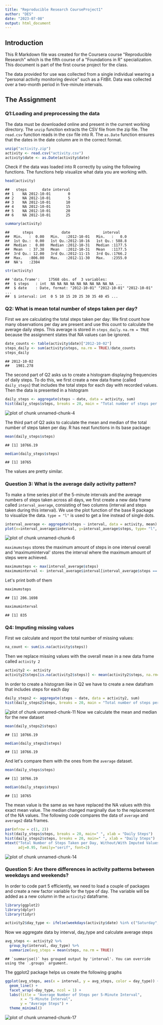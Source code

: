 ```yaml
---
title: "Reproducible Research CourseProject1"
author: "DES"
date: "2023-07-08"
output: html_document
---
```

## Introduction

This R Markdown file was created for the Coursera course "Reproducible Research" which is the fifth course of a "Foundations in R" specialization. This document is part of the first course project for the class.

The data provided for use was collected from a single individual wearing a "personal activity monitoring device" such as a FitBit. Data was collected over a two-month period in five-minute intervals.

## The Assignment

### Q1:Loading and preprocessing the data

The data must be downloaded online and present in the current working directory. The `unzip` function extracts the CSV file from the zip file. The `read.csv` function reads in the csv file into R. The `as.Date` function ensures that the dates in the date column are in the correct format.

```r
unzip("activity.zip")
activity <- read.csv("activity.csv")
activity$date <- as.Date(activity$date)
```

Check if the data was loaded into R correctly by using the following functions. The functions help visualize what data you are working with.


```r
head(activity)
```

```
##   steps       date interval
## 1    NA 2012-10-01        0
## 2    NA 2012-10-01        5
## 3    NA 2012-10-01       10
## 4    NA 2012-10-01       15
## 5    NA 2012-10-01       20
## 6    NA 2012-10-01       25
```

```r
summary(activity)
```

```
##      steps             date               interval     
##  Min.   :  0.00   Min.   :2012-10-01   Min.   :   0.0  
##  1st Qu.:  0.00   1st Qu.:2012-10-16   1st Qu.: 588.8  
##  Median :  0.00   Median :2012-10-31   Median :1177.5  
##  Mean   : 37.38   Mean   :2012-10-31   Mean   :1177.5  
##  3rd Qu.: 12.00   3rd Qu.:2012-11-15   3rd Qu.:1766.2  
##  Max.   :806.00   Max.   :2012-11-30   Max.   :2355.0  
##  NA's   :2304
```

```r
str(activity)
```

```
## 'data.frame':	17568 obs. of  3 variables:
##  $ steps   : int  NA NA NA NA NA NA NA NA NA NA ...
##  $ date    : Date, format: "2012-10-01" "2012-10-01" "2012-10-01" ...
##  $ interval: int  0 5 10 15 20 25 30 35 40 45 ...
```

### Q2: What is mean total number of steps taken per day?

First we are calculating the total steps taken per day: We first count how many observations per day are present and use this count to calculate the average daily steps. This average is stored in `steps_daily`. `na.rm = TRUE` because the assignment states that NA values can be ignored.


```r
date_counts <- table(activity$date)["2012-10-02"]
steps_daily <- sum(activity$steps, na.rm = TRUE)/date_counts
steps_daily
```

```
## 2012-10-02 
##   1981.278
```

The second part of Q2 asks us to create a histogram displaying frequencies of daily steps. To do this, we first create a new data frame (called `daily_steps`) that includes the total steps for each day with recorded values. Then the data is presented in a histogram


```r
daily_steps <- aggregate(steps ~ date, data = activity, sum)
hist(daily_steps$steps, breaks = 20, main = "Total number of steps per day", xlab = "Daily Steps")
```

![plot of chunk unnamed-chunk-4](figure/unnamed-chunk-4-1.png)

The third part of Q2 asks to calculate the mean and median of the total number of steps taken per day. R has neat functions in its base package:


```r
mean(daily_steps$steps)
```

```
## [1] 10766.19
```

```r
median(daily_steps$steps)
```

```
## [1] 10765
```
The values are pretty similar.

### Question 3: What is the average daily activity pattern?

To make a time series plot of the 5-minute intervals and the average numbers of steps taken across all days, we first create a new data frame called `interval_average`, consisting of two columns (interval and steps taken during this interval). We use the plot function of the base R package to visualize the data. `type = "l"` is used to get a line instead of single dots. 


```r
interval_average <- aggregate(steps ~ interval, data = activity, mean)
plot(x=interval_average$interval, y=interval_average$steps, type= "l", main = " Average number of steps taken per interval", xlab = "5-minute interval", ylab= "Average steps")
```

![plot of chunk unnamed-chunk-6](figure/unnamed-chunk-6-1.png)

`maximumsteps` stores the maximum amount of steps in one interval overall and 'maximuminterval' stores the interval where the maximum amount of steps were achieved. 


```r
maximumsteps <- max(interval_average$steps)
maximuminterval <- interval_average$interval[interval_average$steps == maximumsteps]
```
Let's print both of them


```r
maximumsteps 
```

```
## [1] 206.1698
```

```r
maximuminterval 
```

```
## [1] 835
```

### Q4: Imputing missing values

First we calculate and report the total number of missing values:

```r
na_count <- sum(is.na(activity$steps))
```
Then we replace missing values with the overall mean in a new data frame called `activity 2`

```r
activity2 <- activity
activity2$steps[is.na(activity2$steps)] <- mean(activity2$steps, na.rm=TRUE)
```
In order to create a histogram like in Q2 we have to create a new datafram that includes steps for each day

```r
daily_steps2 <- aggregate(steps ~ date, data = activity2, sum)
hist(daily_steps2$steps, breaks = 20, main = "Total number of steps per day", xlab = "Daily Steps")
```

![plot of chunk unnamed-chunk-11](figure/unnamed-chunk-11-1.png)
Now we calculate the mean and median for the new dataset

```r
mean(daily_steps2$steps)
```

```
## [1] 10766.19
```

```r
median(daily_steps2$steps)
```

```
## [1] 10766.19
```

And let's compare them with the ones from the `average` dataset.

```r
mean(daily_steps$steps)
```

```
## [1] 10766.19
```

```r
median(daily_steps$steps)
```

```
## [1] 10765
```

The mean value is the same as we have replaced the NA values with this exact mean value. The median changed marginally due to the replacement of the NA values. The following code compares the data of `average` and `average2` data frames.


```r
par(mfrow = c(1, 2))
hist(daily_steps$steps, breaks = 20, main=" ", xlab = "Daily Steps")
hist(daily_steps2$steps, breaks = 20, main=" ", xlab = "Daily Steps")
mtext("Total Number of Steps Taken per Day, Without/With Imputed Values",
      adj=0.95, family="serif", font=2)
```

![plot of chunk unnamed-chunk-14](figure/unnamed-chunk-14-1.png)

### Question 5: Are there differences in activity patterns between weekdays and weekends?
In order to code part 5 efficiently, we need to load a couple of packages and create a new factor variable for the type of day. The variable will be added as a new column in the `activity2` dataframe. 

```r
library(ggplot2)
library(dplyr)
library(tidyr)

activity2$day_type <- ifelse(weekdays(activity$date) %in% c("Saturday", "Sunday"), "weekend", "weekday")
```
Now we aggregate data by interval, day_type and calculate average steps

```r
avg_steps <- activity2 %>%
  group_by(interval, day_type) %>%
  summarize(avg_steps = mean(steps, na.rm = TRUE))
```

```
## `summarise()` has grouped output by 'interval'. You can override using the `.groups` argument.
```

The ggplot2 package helps us create the following graphs

```r
ggplot(avg_steps, aes(x = interval, y = avg_steps, color = day_type)) +
  geom_line() +
  facet_wrap(~day_type, ncol = 1) +
  labs(title = "Average Number of Steps per 5-Minute Interval",
       x = "5-Minute Interval",
       y = "Average Steps") +
  theme_minimal()
```

![plot of chunk unnamed-chunk-17](figure/unnamed-chunk-17-1.png)


